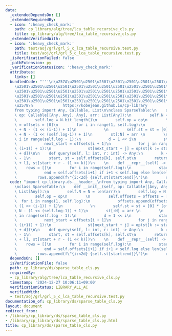 ```yaml
---
data:
  _extendedDependsOn: []
  _extendedRequiredBy:
  - icon: ':heavy_check_mark:'
    path: cp_library/alg/tree/lca_table_recursive_cls.py
    title: cp_library/alg/tree/lca_table_recursive_cls.py
  _extendedVerifiedWith:
  - icon: ':heavy_check_mark:'
    path: test/aoj/grl/grl_5_c_lca_table_recursive.test.py
    title: test/aoj/grl/grl_5_c_lca_table_recursive.test.py
  _isVerificationFailed: false
  _pathExtension: py
  _verificationStatusIcon: ':heavy_check_mark:'
  attributes:
    links: []
  bundledCode: "'''\n\u257A\u2501\u2501\u2501\u2501\u2501\u2501\u2501\u2501\u2501\u2501\
    \u2501\u2501\u2501\u2501\u2501\u2501\u2501\u2501\u2501\u2501\u2501\u2501\u2501\
    \u2501\u2501\u2501\u2501\u2501\u2501\u2501\u2501\u2501\u2501\u2501\u2501\u2501\
    \u2501\u2501\u2501\u2501\u2501\u2501\u2501\u2501\u2501\u2501\u2501\u2501\u2501\
    \u2501\u2501\u2501\u2501\u2501\u2501\u2501\u2501\u2501\u2501\u2501\u2501\u2501\
    \u2578\n             https://kobejean.github.io/cp-library               \n'''\n\
    from typing import Any, Callable, List\n\nclass SparseTable:\n    def __init__(self,\
    \ op: Callable[[Any, Any], Any], arr: List[Any]):\n        self.N = N = len(arr)\n\
    \        self.log = N.bit_length()\n        self.op = op\n        \n        self.offsets\
    \ = offsets = [0]\n        for i in range(1, self.log):\n            offsets.append(offsets[-1]\
    \ + N - (1 << (i-1)) + 1)\n            \n        self.st = st = [0] * (offsets[-1]\
    \ + N - (1 << (self.log-1)) + 1)\n        st[:N] = arr \n        \n        for\
    \ i in range(self.log - 1):\n            d = 1 << i\n            start = offsets[i]\n\
    \            next_start = offsets[i + 1]\n            for j in range(N - (1 <<\
    \ (i+1)) + 1):\n                st[next_start + j] = op(st[k := start+j], st[k\
    \ + d])\n\n    def query(self, l: int, r: int) -> Any:\n        k = (r-l).bit_length()\
    \ - 1\n        start, st = self.offsets[k], self.st\n        return self.op(st[start\
    \ + l], st[start + r - (1 << k)])\n    \n    def __repr__(self) -> str:\n    \
    \    rows = []\n        for i in range(self.log):\n            start = self.offsets[i]\n\
    \            end = self.offsets[i+1] if i+1 < self.log else len(self.st)\n   \
    \         rows.append(f\"{i:<2d} {self.st[start:end]}\")\n        return '\\n'.join(rows)\n"
  code: "import cp_library.ds.__header__\nfrom typing import Any, Callable, List\n\
    \nclass SparseTable:\n    def __init__(self, op: Callable[[Any, Any], Any], arr:\
    \ List[Any]):\n        self.N = N = len(arr)\n        self.log = N.bit_length()\n\
    \        self.op = op\n        \n        self.offsets = offsets = [0]\n      \
    \  for i in range(1, self.log):\n            offsets.append(offsets[-1] + N -\
    \ (1 << (i-1)) + 1)\n            \n        self.st = st = [0] * (offsets[-1] +\
    \ N - (1 << (self.log-1)) + 1)\n        st[:N] = arr \n        \n        for i\
    \ in range(self.log - 1):\n            d = 1 << i\n            start = offsets[i]\n\
    \            next_start = offsets[i + 1]\n            for j in range(N - (1 <<\
    \ (i+1)) + 1):\n                st[next_start + j] = op(st[k := start+j], st[k\
    \ + d])\n\n    def query(self, l: int, r: int) -> Any:\n        k = (r-l).bit_length()\
    \ - 1\n        start, st = self.offsets[k], self.st\n        return self.op(st[start\
    \ + l], st[start + r - (1 << k)])\n    \n    def __repr__(self) -> str:\n    \
    \    rows = []\n        for i in range(self.log):\n            start = self.offsets[i]\n\
    \            end = self.offsets[i+1] if i+1 < self.log else len(self.st)\n   \
    \         rows.append(f\"{i:<2d} {self.st[start:end]}\")\n        return '\\n'.join(rows)"
  dependsOn: []
  isVerificationFile: false
  path: cp_library/ds/sparse_table_cls.py
  requiredBy:
  - cp_library/alg/tree/lca_table_recursive_cls.py
  timestamp: '2024-12-27 10:06:11+09:00'
  verificationStatus: LIBRARY_ALL_AC
  verifiedWith:
  - test/aoj/grl/grl_5_c_lca_table_recursive.test.py
documentation_of: cp_library/ds/sparse_table_cls.py
layout: document
redirect_from:
- /library/cp_library/ds/sparse_table_cls.py
- /library/cp_library/ds/sparse_table_cls.py.html
title: cp_library/ds/sparse_table_cls.py
---
```

